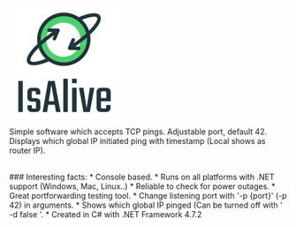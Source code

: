 ![IsAlive Logo](./IsAlive.png)

Simple software which accepts TCP pings. Adjustable port, default 42.<br> 
Displays which global IP initiated ping with timestamp (Local shows as router IP).<br>


<br>
### Interesting facts:
* Console based.
* Runs on all platforms with .NET support (Windows, Mac, Linux..)
* Reliable to check for power outages.
* Great portforwarding testing tool.
* Change listening port with '-p {port}' (-p 42) in arguments.
* Shows which global IP pinged (Can be turned off with ' -d false '.
* Created in C# with .NET Framework 4.7.2
